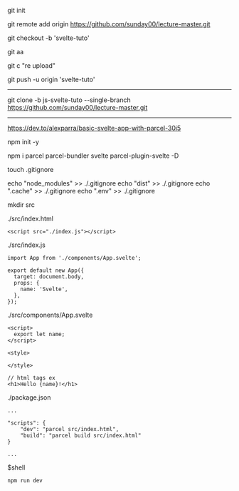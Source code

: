git init

git remote add origin https://github.com/sunday00/lecture-master.git

git checkout -b 'svelte-tuto'

git aa

git c "re upload"

git push -u origin 'svelte-tuto'

* * *

git clone -b js-svelte-tuto --single-branch https://github.com/sunday00/lecture-master.git

* * *

https://dev.to/alexparra/basic-svelte-app-with-parcel-30i5

npm init -y

npm i parcel parcel-bundler svelte parcel-plugin-svelte -D

touch .gitignore

echo "node_modules" >> ./.gitignore
echo "dist" >> ./.gitignore
echo ".cache" >> ./.gitignore
echo ".env" >> ./.gitignore

mkdir src

./src/index.html
```
<script src="./index.js"></script>
```

./src/index.js
```
import App from './components/App.svelte';

export default new App({
  target: document.body,
  props: {
    name: 'Svelte',
  },
});
```

./src/components/App.svelte
```
<script>
  export let name;
</script>

<style>
  
</style>

// html tags ex
<h1>Hello {name}!</h1>
```

./package.json
```
...

"scripts": {
    "dev": "parcel src/index.html",
    "build": "parcel build src/index.html"
}

...
```

$shell
```
npm run dev
```
